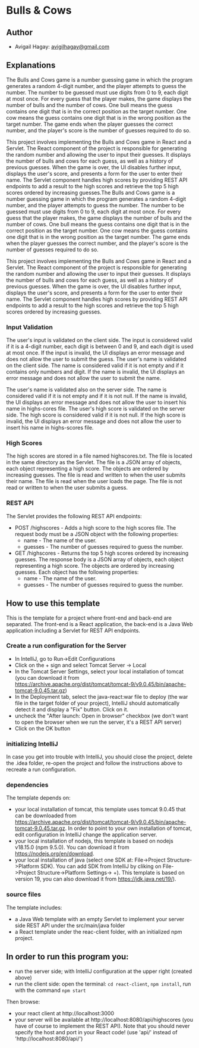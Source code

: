 # Bulls & Cows
## Author
* Avigail Hagay:  avigilhagay@gmail.com

## Explanations

The Bulls and Cows game is a number guessing game in which the program generates a random 4-digit number, and the player attempts to guess the number. The number to be guessed must use digits from 0 to 9, each digit at most once. For every guess that the player makes, the game displays the number of bulls and the number of cows. One bull means the guess contains one digit that is in the correct position as the target number. One cow means the guess contains one digit that is in the wrong position as the target number. The game ends when the player guesses the correct number, and the player's score is the number of guesses required to do so.

This project involves implementing the Bulls and Cows game in React and a Servlet. The React component of the project is responsible for generating the random number and allowing the user to input their guesses. It displays the number of bulls and cows for each guess, as well as a history of previous guesses. When the game is over, the UI disables further input, displays the user's score, and presents a form for the user to enter their name. The Servlet component handles high scores by providing REST API endpoints to add a result to the high scores and retrieve the top 5 high scores ordered by increasing guesses.The Bulls and Cows game is a number guessing game in which the program generates a random 4-digit number, and the player attempts to guess the number. The number to be guessed must use digits from 0 to 9, each digit at most once. For every guess that the player makes, the game displays the number of bulls and the number of cows. One bull means the guess contains one digit that is in the correct position as the target number. One cow means the guess contains one digit that is in the wrong position as the target number. The game ends when the player guesses the correct number, and the player's score is the number of guesses required to do so.

This project involves implementing the Bulls and Cows game in React and a Servlet. The React component of the project is responsible for generating the random number and allowing the user to input their guesses. It displays the number of bulls and cows for each guess, as well as a history of previous guesses. When the game is over, the UI disables further input, displays the user's score, and presents a form for the user to enter their name. The Servlet component handles high scores by providing REST API endpoints to add a result to the high scores and retrieve the top 5 high scores ordered by increasing guesses.

### Input Validation
The user's input is validated on the client side. The input is considered valid if it is a 4-digit number, each digit is between 0 and 9, and each digit is used at most once. If the input is invalid, the UI displays an error message and does not allow the user to submit the guess.
The user's name is validated on the client side. The name is considered valid if it is not empty and if it contains only numbers and digit. If the name is invalid, the UI displays an error message and does not allow the user to submit the name.

The user's name is validated also on the server side. The name is considered valid if it is not empty and if it is not null. If the name is invalid, the UI displays an error message and does not allow the user to insert his name in highs-cores file.
The user's high score is validated on the server side. The high score is considered valid if it is not null. If the high score is invalid, the UI displays an error message and does not allow the user to insert his name in highs-scores file.
### High Scores
The high scores are stored in a file named highscores.txt. The file is located in the same directory as the Servlet. The file is a JSON array of objects, each object representing a high score. The objects are ordered by increasing guesses. The file is read and written to when the user submits their name. The file is read when the user loads the page. The file is not read or written to when the user submits a guess.

### REST API
The Servlet provides the following REST API endpoints:
* POST /highscores - Adds a high score to the high scores file. The request body must be a JSON object with the following properties:
  * name - The name of the user.
  * guesses - The number of guesses required to guess the number.
* GET /highscores - Returns the top 5 high scores ordered by increasing guesses. The response body is a JSON array of objects, each object representing a high score. The objects are ordered by increasing guesses. Each object has the following properties:
  * name - The name of the user.
  * guesses - The number of guesses required to guess the number.

## How to use this template
This is the template for a project where front-end and back-end are separated.
The front-end is a React application, the back-end is a Java Web application
including a Servlet for REST API endpoints.

### Create a run configuration for the Server
* In IntelliJ, go to Run->Edit Configurations
* Click on the + sign and select Tomcat Server -> Local
* In the Tomcat Server Settings, select your local installation of tomcat (you can download it from https://archive.apache.org/dist/tomcat/tomcat-9/v9.0.45/bin/apache-tomcat-9.0.45.tar.gz)
* In the Deployment tab, select the java-react:war file to deploy (the war file in the target folder of your project), IntelliJ should automatically detect it and display a "Fix" button. Click on it.
* uncheck the "After launch: Open in browser" checkbox (we don't want to open the browser when we run the server, it's a REST API server)
* Click on the OK button


### initializing IntelliJ
In case you get into trouble with IntelliJ, you should close the project,
delete the .idea folder, re-open the project and follow the instructions above to
recreate a run configuration.

###  dependencies
The template depends on:
* your local installation of tomcat, this template uses
  tomcat 9.0.45 that can be downloaded from https://archive.apache.org/dist/tomcat/tomcat-9/v9.0.45/bin/apache-tomcat-9.0.45.tar.gz.
  In order to point to your own installation of tomcat, edit configuration in IntelliJ change the application server.
* your local installation of nodejs, this template is based on nodejs v18.15.0 (npm 9.5.0). You can download it from https://nodejs.org/en/download.
* your local installation of java (select one SDK at: File->Project Structure->Platform SDK). You can add SDK from IntelliJ by cliking on  File->Project Structure->Platform Settings-> +).
  This template is based on version 19, you can also download it from https://jdk.java.net/19/).

###  source files
The template includes:
* a Java Web template with an empty Servlet to implement your server side REST API under the src/main/java folder
* a React template under the reac-client folder, with an initialized npm project.

## In order to run this program you:
* run the server side; with IntelliJ configuration at the upper right (created above)
* run the client side: open the terminal: `cd react-client`, `npm install`,  run with the command `npm start`

Then browse:
* your react client at http://localhost:3000
* your server will be available at http://localhost:8080/api/highscores (you have of course to implement the REST API).
  Note that you should never specify the host and port in your React code! (use 'api/' instead of 'http://localhost:8080/api/')

